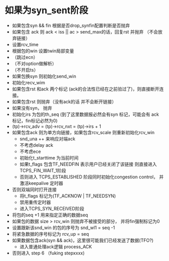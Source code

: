 # 如果为syn_sent阶段

 - 如果包含syn && fin 根据是否drop_synfin配置判断是否抛弃
 - 如果包含 ack 则 ack < iss || ac > send_max的话，回复rst 并抛弃 （不会放弃链接）
 - 设置rcv_time 
 - 根据包的win 设置twin局部变量
 - （跳过ecn）
 - （不对option做解析）
 - （不开启ts）
 - 如果包换syn 则初始化send_win
 - 初始化recv_wim
 - 如果包含rst 和ack 两个标记 (ack的合法性已经在之前验过了)，则直接断开连接。
 - 如果包含rst 则抛弃（没有ack的话 并不会断开链接）
 - 如果没有syn， 抛弃
 - 初始化irs 为包的th_seq (到了这里数据报必然会有syn 标记，可能会有 ack 标记，fin标记必然为0)
 - (tp)->rcv_adv = (tp)->rcv_nxt = (tp)->irs + 1
 - 如果包含ack 则为单方向链接，如果包含rcv_scale 则重新初始化rcv_win
   - snd_una ++ 来响应对端ack
   - 不考虑delay ack
   - 不考虑ece
   - 初始化t_starttime 为当前时间
   - 如果t_flags 包含TF_NEEDFIN 表示用户已经关闭了该链接 则直接进入TCPS_FIN_WAIT_1阶段
   - 否则进入 TCPS_ESTABLISHED 阶段同时初始化congestion control， 并激活keepalive 定时器
 - 否则双端同时打开连接
   - 将t_flags 标记为(TF_ACKNOW | TF_NEEDSYN)
   - 禁用重传定时器
   - 进入TCPS_SYN_RECEIVED阶段
 - 将包的seq +1 用来指定正确的数据seq
 - 如果包的数据 size > rcv_win 则抛弃不被接受的部分， 并将fin强制标记为0
 - 设置跟新该snd_win 的包的序号为 snd_wl1 = seq -1
 - 将紧急数据的序号标记为 rcv_up = seq
 - 如果数据包含ack(syn && ack)，这里很可能我们已经发送了数据(TFO?)
   - 进入普通处理ack逻辑 process_ACK
 - 否则进入 step 6 （fuking stepxxxx)
